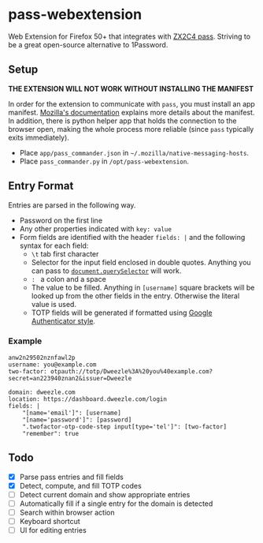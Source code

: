 # pass-webextension

Web Extension for Firefox 50+ that integrates with [ZX2C4 pass](https://www.passwordstore.org). Striving to be a great open-source alternative to 1Password.

## Setup

**THE EXTENSION WILL NOT WORK WITHOUT INSTALLING THE MANIFEST**

In order for the extension to communicate with `pass`, you must install an app manifest. [Mozilla's documentation](https://developer.mozilla.org/en-US/Add-ons/WebExtensions/Native_messaging#App_manifest) explains more details about the manifest. In addition, there is python helper app that holds the connection to the browser open, making the whole process more reliable (since `pass` typically exits immediately).

- Place `app/pass_commander.json` in `~/.mozilla/native-messaging-hosts`.
- Place `pass_commander.py` in `/opt/pass-webextension`.

## Entry Format

Entries are parsed in the following way.

- Password on the first line
- Any other properties indicated with `key: value`
- Form fields are identified with the header `fields: |` and the following syntax for each field:
	- `\t` tab first character
	- Selector for the input field enclosed in double quotes. Anything you can pass to [`document.querySelector`](https://developer.mozilla.org/en-US/docs/Web/API/Document/querySelector) will work.
	- `: ` a colon and a space
	- The value to be filled. Anything in `[username]` square brackets will be looked up from the other fields in the entry. Otherwise the literal value is used.
	- TOTP fields will be generated if formatted using [Google Authenticator style](https://github.com/google/google-authenticator/wiki/Key-Uri-Format).
	
### Example

```
anw2n29502nznfawl2p
username: you@example.com
two-factor: otpauth://totp/Dweezle%3A%20you%40example.com?secret=an223940znan2&issuer=Dweezle

domain: dweezle.com
location: https://dashboard.dweezle.com/login
fields: |
	"[name='email']": [username]
	"[name='password']": [password]
	".twofactor-otp-code-step input[type='tel']": [two-factor]
	"remember": true
```

## Todo

- [X] Parse pass entries and fill fields
- [X] Detect, compute, and fill TOTP codes
- [ ] Detect current domain and show appropriate entries
- [ ] Automatically fill if a single entry for the domain is detected
- [ ] Search within browser action
- [ ] Keyboard shortcut
- [ ] UI for editing entries